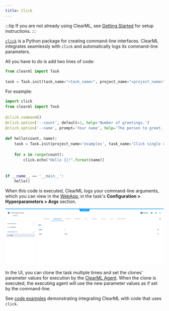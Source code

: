 ```yaml
---
title: Click
---
```


:::tip
If you are not already using ClearML, see [Getting Started](../getting_started/ds/ds_first_steps.md) for setup 
instructions.
:::

[`click`](https://click.palletsprojects.com) is a Python package for creating command-line interfaces. ClearML integrates 
seamlessly with `click` and automatically logs its command-line parameters. 

All you have to do is add two lines of code:

```python
from clearml import Task

task = Task.init(task_name="<task_name>", project_name="<project_name>")
```

For example: 

```python
import click
from clearml import Task

@click.command()
@click.option('--count', default=1, help='Number of greetings.')
@click.option('--name', prompt='Your name', help='The person to greet.')

def hello(count, name):
    task = Task.init(project_name='examples', task_name='Click single command')

    for x in range(count):
        click.echo("Hello {}!".format(name))


if __name__ == '__main__':
    hello()
```

When this code is executed, ClearML logs your command-line arguments, which you can view in the 
[WebApp](../webapp/webapp_overview.md), in the task's **Configuration > Hyperparameters > Args** section. 

![click configuration](../img/integrations_click_configs.png)

In the UI, you can clone the task multiple times and set the clones' parameter values for execution by the [ClearML Agent](../clearml_agent.md).
When the clone is executed, the executing agent will use the new parameter values as if set by the command-line.

See [code examples](https://github.com/clearml/clearml/blob/master/examples/frameworks/click) demonstrating integrating
ClearML with code that uses `click`.
